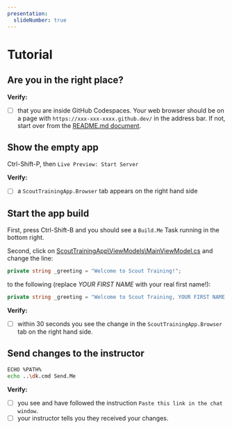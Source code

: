 ```yaml
---
presentation:
  slideNumber: true
---
```


# Tutorial

## Are you in the right place?

**Verify:**

- [ ] that you are inside GitHub Codespaces. Your web browser should be on a page with `https://xxx-xxx-xxxx.github.dev/` in the address bar. If not, start over from the [README.md document](../README.md).

## Show the empty app

Ctrl-Shift-P, then `Live Preview: Start Server`

**Verify:**

- [ ] a `ScoutTrainingApp.Browser` tab appears on the right hand side

## Start the app build

First, press Ctrl-Shift-B and you should see a `Build.Me` Task running in the bottom right.

Second, click on [ScoutTrainingApp\ViewModels\MainViewModel.cs](../ScoutTrainingApp/ViewModels/MainViewModel.cs) and change the line:

```csharp
private string _greeting = "Welcome to Scout Training!";
```

to the following (replace *YOUR FIRST NAME* with your real first name!):

```csharp
private string _greeting = "Welcome to Scout Training, YOUR FIRST NAME!";
```

**Verify:**

- [ ] within 30 seconds you see the change in the `ScoutTrainingApp.Browser` tab on the right hand side.

## Send changes to the instructor

```sh {cmd="cmd" args=["/C", "$input_file"]}
ECHO %PATH%
echo ..\dk.cmd Send.Me
```

**Verify:**

- [ ] you see and have followed the instruction `Paste this link in the chat window`.
- [ ] your instructor tells you they received your changes.
